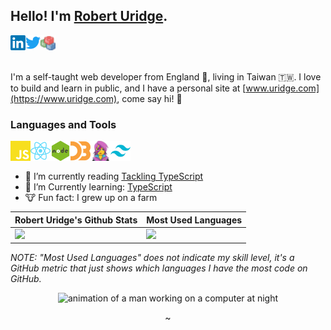 ## Hello! I'm [Robert Uridge](https://www.uridge.com).

  <a href="https://www.linkedin.com/in/ruridge/">
    <img align="left" alt="Robert Uridge | LinkedIn" width="24px" src="https://raw.githubusercontent.com/ruridge/ruridge/main/assets/linkedin.svg" />
  </a>

  <a href="https://twitter.com/roburidge/">
    <img align="left" alt="Robert Uridge | Twitter" width="24px" src="https://raw.githubusercontent.com/ruridge/ruridge/main/assets/twitter.svg" />
  </a>

  <a href="https://bl.ocks.org/ruridge/">
    <img alt="Robert Uridge's Blocks | bl.ocks.org" width="24px" src="https://raw.githubusercontent.com/ruridge/ruridge/main/assets/bl-dot-ocks.png" />
  </a>

<br />
<br />

I'm a self-taught web developer from England 🏴󠁧󠁢󠁥󠁮󠁧󠁿, living in Taiwan 🇹🇼. I love to build and learn in public, and I have a personal site at [www.uridge.com](https://www.uridge.com), come say hi! 🙋

### Languages and Tools

<a href="https://tc39.es">
  <img align="left" alt="JavaScript" height="32" src="https://raw.githubusercontent.com/ruridge/ruridge/main/assets/javascript.svg" />
</a>
<a href="https://reactjs.org">
  <img align="left" alt="React" height="32" src="https://raw.githubusercontent.com/ruridge/ruridge/main/assets/react.svg" />
</a>
<a href="https://nodejs.org">
  <img align="left" alt="Node" height="32" src="https://raw.githubusercontent.com/ruridge/ruridge/main/assets/nodejs.svg" />
</a>
<a href="https://d3js.org">
  <img align="left" alt="D3.js" height="32" src="https://raw.githubusercontent.com/ruridge/ruridge/main/assets/d3-dot-js.svg" />
</a>
<a href="https://emotion.sh">
  <img align="left" alt="Emotion" height="32" src="https://raw.githubusercontent.com/ruridge/ruridge/main/assets/emotion.png" />
</a>
<a href="https://tailwindcss.com">
  <img align="left" alt="Tailwind CSS" height="32" src="https://raw.githubusercontent.com/ruridge/ruridge/main/assets/tailwindcss-mark.svg" />
</a>

<br />
<br />

- 📖 I’m currently reading [Tackling TypeScript](https://exploringjs.com/tackling-ts/index.html)
- 🌱 I’m Currently learning: [TypeScript](https://www.typescriptlang.org/)
- 🐮 Fun fact: I grew up on a farm

<div align="center">
  <table border="0" cellspacing="0" cellpadding="0">
    <thead>
      <tr>
        <th>
          <strong>Robert Uridge's Github Stats</strong>
        </th>
        <th>
          <strong>Most Used Languages</strong>
        </th>
      </tr>
    </thead>
    <tbody>
      <tr>
        <td valign="top" style="vertical-align: top;">
          <img height="165" src="https://github-readme-stats.vercel.app/api?username=ruridge&theme=material-palenight&show_icons=true&count_private=true&hide_title=true" />
        </td>
        <td style="vertical-align: top;">
          <img height="165" src="https://github-readme-stats.vercel.app/api/top-langs/?username=ruridge&theme=material-palenight&layout=compact&hide_title=true" />
        </td>
      </tr>
    </tbody>
  </table>
</div>

_NOTE: "Most Used Languages" does not indicate my skill level, it's a GitHub metric that just shows which languages I have the most code on GitHub._

<p align="center">
  <img height="150" alt="animation of a man working on a computer at night" src="https://i.pinimg.com/originals/e4/26/70/e426702edf874b181aced1e2fa5c6cde.gif" />
</p>

<p align="center">~</p>

<!--
**ruridge/ruridge** is a ✨ _special_ ✨ repository because its `README.md` (this file) appears on your GitHub profile.

Here are some ideas to get you started:

- 🔭 I’m currently working on ...
- 🌱 I’m currently learning ...
- 👯 I’m looking to collaborate on ...
- 🤔 I’m looking for help with ...
- 💬 Ask me about ...
- 📫 How to reach me: ...
- 😄 Pronouns: ...
- ⚡ Fun fact: ...
-->
